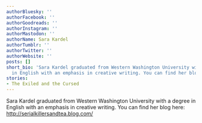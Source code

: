 ```yaml
---
authorBluesky: ''
authorFacebook: ''
authorGoodreads: ''
authorInstagram: ''
authorMastodon: ''
authorName: Sara Kardel
authorTumblr: ''
authorTwitter: ''
authorWebsite: ''
posts: []
short_bio: 'Sara Kardel graduated from Western Washington University with a degree
  in English with an emphasis in creative writing. You can find her blog here: http://serialkillersandtea.blog.com/'
stories:
- The Exiled and the Cursed
---
```


Sara Kardel graduated from Western Washington University with a degree in English with an emphasis in creative writing. You can find her blog here: http://serialkillersandtea.blog.com/